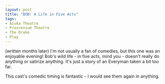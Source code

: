 ```yaml
---
layout: post
title: "BOB: A Life in Five Acts"
tags:
- Azuka Theatre
- Proscenium Theatre
- The Drake
- Play
---
```

(written months later)
I'm not usually a fan of comedies, but this one was an enjoyable evening! Bob's wild life - in five acts, mind you - doesn't really do anything or satirize anything. It's just a story of an Everyman taken a bit too far.

This cast's comedic timing is fantastic - I would see them again in anything.

